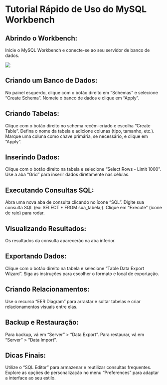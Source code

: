 # Tutorial Rápido de Uso do MySQL Workbench

## Abrindo o Workbench:

Inicie o MySQL Workbench e conecte-se ao seu servidor de banco de dados.

<img src = "C:\Users\Aluno\OneDrive\Imagens\Capturas de tela">

## Criando um Banco de Dados:

No painel esquerdo, clique com o botão direito em “Schemas” e selecione “Create Schema”.
Nomeie o banco de dados e clique em “Apply”.
## Criando Tabelas:

Clique com o botão direito no schema recém-criado e escolha “Create Table”.
Defina o nome da tabela e adicione colunas (tipo, tamanho, etc.).
Marque uma coluna como chave primária, se necessário, e clique em “Apply”.
## Inserindo Dados:

Clique com o botão direito na tabela e selecione “Select Rows - Limit 1000”.
Use a aba “Grid” para inserir dados diretamente nas células.
## Executando Consultas SQL:

Abra uma nova aba de consulta clicando no ícone “SQL”.
Digite sua consulta SQL (ex: SELECT * FROM sua_tabela;).
Clique em “Execute” (ícone de raio) para rodar.
## Visualizando Resultados: 
Os resultados da consulta aparecerão na aba inferior.

## Exportando Dados:

Clique com o botão direito na tabela e selecione “Table Data Export Wizard”.
Siga as instruções para escolher o formato e local de exportação.
## Criando Relacionamentos:

Use o recurso “EER Diagram” para arrastar e soltar tabelas e criar relacionamentos visuais entre elas.
## Backup e Restauração:

Para backup, vá em “Server” > “Data Export”.
Para restaurar, vá em “Server” > “Data Import”.
## Dicas Finais:

Utilize o “SQL Editor” para armazenar e reutilizar consultas frequentes.
Explore as opções de personalização no menu “Preferences” para adaptar a interface ao seu estilo.
